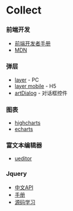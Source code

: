 # Collect

### 前端开发

* [前端开发者手册](https://dwqs.gitbooks.io/frontenddevhandbook/content/what-is-a-fd.html)
* [MDN](https://developer.mozilla.org/zh-CN/)

### 弹层

* [layer](https://github.com/sentsin/layer) - PC
* [layer mobile](http://layer.layui.com/mobile/) - H5
* [artDialog](https://github.com/aui/artDialog) - 对话框控件


### 图表
* [highcharts](http://www.hcharts.cn/)
* [echarts](http://echarts.baidu.com/)

### 富文本编辑器
* [ueditor](http://ueditor.baidu.com/website/)

### Jquery
* [中文API](http://www.jquery123.com/)
* [手册](http://hemin.cn/jq/)
* [源码学习](https://github.com/MeCKodo/forchange)



